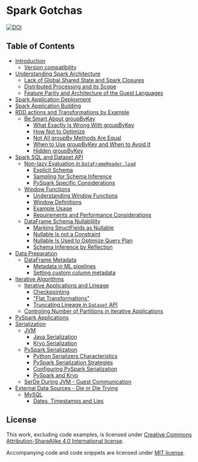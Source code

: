 # Spark Gotchas
[![DOI](https://zenodo.org/badge/19086/awesome-spark/spark-gotchas.svg)](https://zenodo.org/badge/latestdoi/19086/awesome-spark/spark-gotchas)
## Table of Contents
-   [Introduction](00_introduction.md#introduction)
    -   [Version compatibility](00_introduction.md#version-compatibility)
-   [Understanding Spark
    Architecture](01_understanding_spark_architecure.md#understanding-spark-architecture)
    -   [Lack of Global Shared State and Spark
        Closures](01_understanding_spark_architecure.md#lack-of-global-shared-state-and-spark-closures)
    -   [Distributed Processing and its
        Scope](01_understanding_spark_architecure.md#distributed-processing-and-its-scope)
    -   [Feature Parity and Architecture of the Guest
        Languages](01_understanding_spark_architecure.md#feature-parity-and-architecture-of-the-guest-languages)
-   [Spark Application Deployment](02_spark_application_deployment.md#spark-application-deployment)
-   [Spark Application Building](03_spark_application_building.md#spark-application-building)
-   [RDD actions and Transformations by
    Example](04_rdd_actions_and_transformations_by_example.md#rdd-actions-and-transformations-by-example)
    -   [Be Smart About groupByKey](04_rdd_actions_and_transformations_by_example.md#be-smart-about-groupbykey)
        -   [What Exactly Is Wrong With
            groupByKey](04_rdd_actions_and_transformations_by_example.md#what-exactly-is-wrong-with-groupbykey)
        -   [How Not to Optimize](04_rdd_actions_and_transformations_by_example.md#how-not-to-optimize)
        -   [Not All groupBy Methods Are
            Equal](04_rdd_actions_and_transformations_by_example.md#not-all-groupby-methods-are-equal)
        -   [When to Use groupByKey and When to Avoid
            It](04_rdd_actions_and_transformations_by_example.md#when-to-use-groupbykey-and-when-to-avoid-it)
        -   [Hidden groupByKey](04_rdd_actions_and_transformations_by_example.md#hidden-groupbykey)
-   [Spark SQL and Dataset API](05_spark_sql_and_dataset_api.md#spark-sql-and-dataset-api)
    -   [Non-lazy Evaluation in
        `DataFrameReader.load`](05_spark_sql_and_dataset_api.md#non-lazy-evaluation-in-dataframereader.load)
        -   [Explicit Schema](05_spark_sql_and_dataset_api.md#explicit-schema)
        -   [Sampling for Schema
            Inference](05_spark_sql_and_dataset_api.md#sampling-for-schema-inference)
        -   [PySpark Specific
            Considerations](05_spark_sql_and_dataset_api.md#pyspark-specific-considerations)
    -   [Window Functions](05_spark_sql_and_dataset_api.md#window-functions)
        -   [Understanding Window
            Functions](05_spark_sql_and_dataset_api.md#understanding-window-functions)
        -   [Window Definitions](05_spark_sql_and_dataset_api.md#window-definitions)
        -   [Example Usage](05_spark_sql_and_dataset_api.md#example-usage)
        -   [Requirements and Performance
            Considerations](05_spark_sql_and_dataset_api.md#requirements-and-performance-considerations)
    -   [DataFrame Schema Nullablility](05_spark_sql_and_dataset_api.md#dataframe-schema-nullablility)
        -   [Marking StructFields as
            Nullable](05_spark_sql_and_dataset_api.md#marking-structfields-as-nullable)
        -   [Nullable Is not a
            Constraint](05_spark_sql_and_dataset_api.md#nullable-is-not-a-constraint)
        -   [Nullable Is Used to Optimize Query
            Plan](05_spark_sql_and_dataset_api.md#nullable-is-used-to-optimize-query-plan)
        -   [Schema Inference by
            Reflection](05_spark_sql_and_dataset_api.md#schema-inference-by-reflection)
-   [Data Preparation](06_data_preparation.md#data-preparation)
    -   [DataFrame Metadata](06_data_preparation.md#dataframe-metadata)
        -   [Metadata in ML pipelines](06_data_preparation.md#metadata-in-ml-pipelines)
        -   [Setting custom column
            metadata](06_data_preparation.md#setting-custom-column-metadata)
-   [Iterative Algorithms](07_iterative_algorithms.md#iterative-algorithms)
    -   [Iterative Applications and
        Lineage](07_iterative_algorithms.md#iterative-applications-and-lineage)
        -   [Checkpointing](07_iterative_algorithms.md#checkpointing)
        -   ["Flat Transformations"](07_iterative_algorithms.md#flat-transformations)
        -   [Truncating Lineage in `Dataset`
            API](07_iterative_algorithms.md#truncating-lineage-in-dataset-api)
    -   [Controling Number of Partitions in Iterative
        Applications](07_iterative_algorithms.md#controling-number-of-partitions-in-iterative-applications)
-   [PySpark Applications](08_pyspark_applications.md#pyspark-applications)
-   [Serialization](09_serialization.md#serialization)
    -   [JVM](09_serialization.md#jvm)
        -   [Java Serialization](09_serialization.md#java-serialization)
        -   [Kryo Serialization](09_serialization.md#kryo-serialization)
    -   [PySpark Serialization](09_serialization.md#pyspark-serialization)
        -   [Python Serializers
            Characteristics](09_serialization.md#python-serializers-characteristics)
        -   [PySpark Serialization
            Strategies](09_serialization.md#pyspark-serialization-strategies)
        -   [Configuring PySpark
            Serialization](09_serialization.md#configuring-pyspark-serialization)
        -   [PySpark and Kryo](09_serialization.md#pyspark-and-kryo)
    -   [SerDe During JVM - Guest
        Communication](09_serialization.md#serde-during-jvm---guest-communication)
-   [External Data Sources - Die or Die
    Trying](10_date_timestamps_and_lies.md#external-data-sources---die-or-die-trying)
    -   [MySQL](10_date_timestamps_and_lies.md#mysql)
        -   [Dates, Timestamps and Lies](10_date_timestamps_and_lies.md#dates-timestamps-and-lies)

## License

This work, excluding code examples, is licensed under [Creative Commons Attribution-ShareAlike 4.0 International license](LICENSE/CC-SA-BY-4.0.txt).

Accompanying code and code snippets are licensed under [MIT license](LICENSE/MIT.txt).
